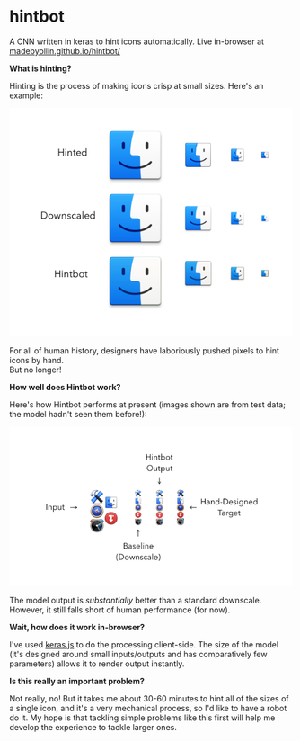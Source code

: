 # hintbot
A CNN written in keras to hint icons automatically.  Live in-browser at [madebyollin.github.io/hintbot/](https://madebyollin.github.io/hintbot/)

**What is hinting?**

Hinting is the process of making icons crisp at small sizes.  Here's an example:

![](readme_images/comparison.png)

For all of human history, designers have laboriously pushed pixels to hint icons by hand.
<br/>But no longer!

**How well does Hintbot work?**

Here's how Hintbot performs at present (images shown are from test data; the model hadn't seen them before!):

![](readme_images/model_progress.png)

The model output is *substantially* better than a standard downscale.  However, it still falls short of human performance (for now).

**Wait, how does it work in-browser?**

I've used [keras.js](https://github.com/transcranial/keras-js/) to do the processing client-side.  The size of the model (it's designed around small inputs/outputs and has comparatively few parameters) allows it to render output instantly.

**Is this really an important problem?**

Not really, no!  But it takes me about 30-60 minutes to hint all of the sizes of a single icon, and it's a very mechanical process, so I'd like to have a robot do it.  My hope is that tackling simple problems like this first will help me develop the experience to tackle larger ones.
